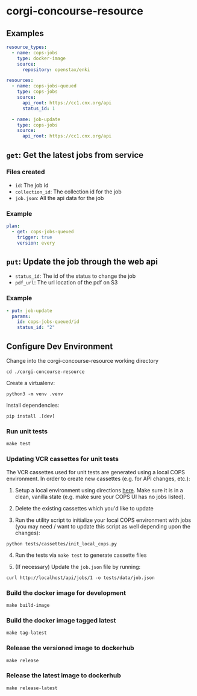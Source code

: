 # corgi-concourse-resource

## Examples

```yaml
resource_types:
  - name: cops-jobs
    type: docker-image
    source:
      repository: openstax/enki

resources:
  - name: cops-jobs-queued
    type: cops-jobs
    source:
      api_root: https://cc1.cnx.org/api
      status_id: 1

  - name: job-update
    type: cops-jobs
    source:
      api_root: https://cc1.cnx.org/api
```

## `get`: Get the latest jobs from service

### Files created

* `id`: The job id
* `collection_id`: The collection id for the job
* `job.json`: All the api data for the job

### Example

```yaml
plan:
  - get: cops-jobs-queued
    trigger: true
    version: every
```

## `put`: Update the job through the web api

* `status_id`: The id of the status to change the job
* `pdf_url`: The url location of the pdf on S3

### Example

```yaml
- put: job-update
  params:
    id: cops-jobs-queued/id
    status_id: "2"
```

## Configure Dev Environment

Change into the corgi-concourse-resource working directory

`cd ./corgi-concourse-resource`

Create a virtualenv:

`python3 -m venv .venv`

Install dependencies:

`pip install .[dev]`

### Run unit tests

`make test`

### Updating VCR cassettes for unit tests

The VCR cassettes used for unit tests are generated using a local COPS environment. In order to create new cassettes (e.g. for API changes, etc.):

1. Setup a local environment using directions [here](https://github.com/openstax/corgi/blob/main/README.md). Make sure it is in a clean, vanilla state (e.g. make sure your COPS UI has no jobs listed).

2. Delete the existing cassettes which you'd like to update

3. Run the utility script to initialize your local COPS environment with jobs (you may need / want to update this script as well depending upon the changes):

```
python tests/cassettes/init_local_cops.py
```

4. Run the tests via `make test` to generate cassette files

5. (If necessary) Update the `job.json` file by running:

```
curl http://localhost/api/jobs/1 -o tests/data/job.json
```

### Build the docker image for development

`make build-image`

### Build the docker image tagged latest

`make tag-latest`

### Release the versioned image to dockerhub

`make release`

### Release the latest image to dockerhub

`make release-latest`
